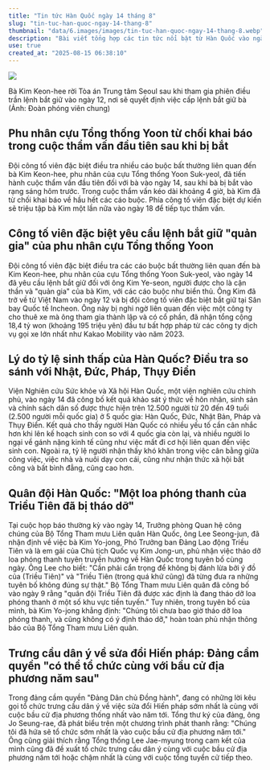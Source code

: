 ```yaml
---
title: "Tin tức Hàn Quốc ngày 14 tháng 8"
slug: "tin-tuc-han-quoc-ngay-14-thang-8"
thumbnail: "data/6.images/images/tin-tuc-han-quoc-ngay-14-thang-8.webp"
description: "Bài viết tổng hợp các tin tức nổi bật từ Hàn Quốc vào ngày 14 tháng 8, bao gồm việc điều tra phu nhân cựu Tổng thống Yoon, lý do tỷ lệ sinh thấp, và phản ứng của quân đội Hàn Quốc trước tuyên bố Triều Tiên."
use: true
created_at: "2025-08-15 06:38:10"
---
```


![](/images/20250814-00498450-yonh-000-1-view.webp)

Bà Kim Keon-hee rời Tòa án Trung tâm Seoul sau khi tham gia phiên điều trần lệnh bắt giữ vào ngày 12, nơi sẽ quyết định việc cấp lệnh bắt giữ bà (Ảnh: Đoàn phóng viên chung)

## Phu nhân cựu Tổng thống Yoon từ chối khai báo trong cuộc thẩm vấn đầu tiên sau khi bị bắt

Đội công tố viên đặc biệt điều tra nhiều cáo buộc bất thường liên quan đến bà Kim Keon-hee, phu nhân của cựu Tổng thống Yoon Suk-yeol, đã tiến hành cuộc thẩm vấn đầu tiên đối với bà vào ngày 14, sau khi bà bị bắt vào rạng sáng hôm trước. Trong cuộc thẩm vấn kéo dài khoảng 4 giờ, bà Kim đã từ chối khai báo về hầu hết các cáo buộc. Phía công tố viên đặc biệt dự kiến sẽ triệu tập bà Kim một lần nữa vào ngày 18 để tiếp tục thẩm vấn.

## Công tố viên đặc biệt yêu cầu lệnh bắt giữ "quản gia" của phu nhân cựu Tổng thống Yoon

Đội công tố viên đặc biệt điều tra các cáo buộc bất thường liên quan đến bà Kim Keon-hee, phu nhân của cựu Tổng thống Yoon Suk-yeol, vào ngày 14 đã yêu cầu lệnh bắt giữ đối với ông Kim Ye-seon, người được cho là cận thần và "quản gia" của bà Kim, với các cáo buộc như biển thủ. Ông Kim đã trở về từ Việt Nam vào ngày 12 và bị đội công tố viên đặc biệt bắt giữ tại Sân bay Quốc tế Incheon. Ông này bị nghi ngờ liên quan đến việc một công ty cho thuê xe mà ông tham gia thành lập và có cổ phần, đã nhận tổng cộng 18,4 tỷ won (khoảng 195 triệu yên) đầu tư bất hợp pháp từ các công ty dịch vụ gọi xe lớn nhất như Kakao Mobility vào năm 2023.

## Lý do tỷ lệ sinh thấp của Hàn Quốc? Điều tra so sánh với Nhật, Đức, Pháp, Thụy Điển

Viện Nghiên cứu Sức khỏe và Xã hội Hàn Quốc, một viện nghiên cứu chính phủ, vào ngày 14 đã công bố kết quả khảo sát ý thức về hôn nhân, sinh sản và chính sách dân số được thực hiện trên 12.500 người từ 20 đến 49 tuổi (2.500 người mỗi quốc gia) ở 5 quốc gia: Hàn Quốc, Đức, Nhật Bản, Pháp và Thụy Điển. Kết quả cho thấy người Hàn Quốc có nhiều yếu tố cần cân nhắc hơn khi lên kế hoạch sinh con so với 4 quốc gia còn lại, và nhiều người lo ngại về gánh nặng kinh tế cũng như việc mất đi cơ hội liên quan đến việc sinh con. Ngoài ra, tỷ lệ người nhận thấy khó khăn trong việc cân bằng giữa công việc, việc nhà và nuôi dạy con cái, cũng như nhận thức xã hội bất công và bất bình đẳng, cũng cao hơn.

## Quân đội Hàn Quốc: "Một loa phóng thanh của Triều Tiên đã bị tháo dỡ"

Tại cuộc họp báo thường kỳ vào ngày 14, Trưởng phòng Quan hệ công chúng của Bộ Tổng Tham mưu Liên quân Hàn Quốc, ông Lee Seong-jun, đã nhận định về việc bà Kim Yo-jong, Phó Trưởng ban Đảng Lao động Triều Tiên và là em gái của Chủ tịch Quốc vụ Kim Jong-un, phủ nhận việc tháo dỡ loa phóng thanh tuyên truyền hướng về Hàn Quốc trong tuyên bố cùng ngày. Ông Lee cho biết: "Cần phải cẩn trọng để không bị đánh lừa bởi ý đồ của (Triều Tiên)" và "Triều Tiên (trong quá khứ cũng) đã từng đưa ra những tuyên bố không đúng sự thật." Bộ Tổng Tham mưu Liên quân đã công bố vào ngày 9 rằng "quân đội Triều Tiên đã được xác định là đang tháo dỡ loa phóng thanh ở một số khu vực tiền tuyến." Tuy nhiên, trong tuyên bố của mình, bà Kim Yo-jong khẳng định: "Chúng tôi chưa bao giờ tháo dỡ loa phóng thanh, và cũng không có ý định tháo dỡ," hoàn toàn phủ nhận thông báo của Bộ Tổng Tham mưu Liên quân.

## Trưng cầu dân ý về sửa đổi Hiến pháp: Đảng cầm quyền "có thể tổ chức cùng với bầu cử địa phương năm sau"

Trong đảng cầm quyền "Đảng Dân chủ Đồng hành", đang có những lời kêu gọi tổ chức trưng cầu dân ý về việc sửa đổi Hiến pháp sớm nhất là cùng với cuộc bầu cử địa phương thống nhất vào năm tới. Tổng thư ký của đảng, ông Jo Seung-rae, đã phát biểu trên một chương trình phát thanh rằng: "Chúng tôi đã hứa sẽ tổ chức sớm nhất là vào cuộc bầu cử địa phương năm tới." Ông cũng giải thích rằng Tổng thống Lee Jae-myung trong cam kết của mình cũng đã đề xuất tổ chức trưng cầu dân ý cùng với cuộc bầu cử địa phương năm tới hoặc chậm nhất là cùng với cuộc tổng tuyển cử tiếp theo.
